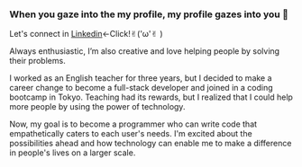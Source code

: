 ### When you gaze into the my profile, my profile gazes into you 👀

Let's connect in [Linkedin](https://www.linkedin.com/in/ritsuki-toshima/)←Click!✌︎('ω'✌︎ )


Always enthusiastic, I’m also creative and love helping people by solving their problems.

I worked as an English teacher for three years, but I decided to make a career change to become a full-stack developer and joined in a coding bootcamp in Tokyo. Teaching had its rewards, but I realized that I could help more people by using the power of technology.

Now, my goal is to become a programmer who can write code that empathetically caters to each user's needs. I'm excited about the possibilities ahead and how technology can enable me to make a difference in people's lives on a larger scale.

<!--
**Ritsuki-Toshima/Ritsuki-Toshima** is a ✨ _special_ ✨ repository because its `README.md` (this file) appears on your GitHub profile.

Here are some ideas to get you started:

- 🔭 I’m currently working on ...
- 🌱 I’m currently learning ...
- 👯 I’m looking to collaborate on ...
- 🤔 I’m looking for help with ...
- 💬 Ask me about ...
- 📫 How to reach me: ...
- 😄 Pronouns: ...
- ⚡ Fun fact: ...
-->

